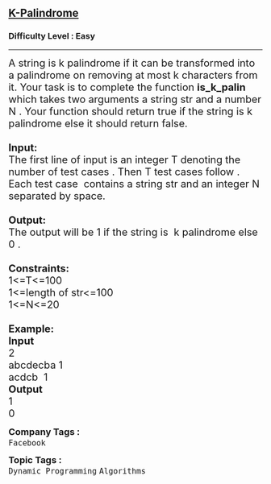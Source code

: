 <h2><a href="https://www.geeksforgeeks.org/problems/k-palindrome/1?page=1&category=Dynamic%20Programming&difficulty=Easy&sortBy=submissions">K-Palindrome</a></h2><h3>Difficulty Level : Easy</h3><hr><div class="problems_problem_content__Xm_eO"><p><span style="font-size:20px">A string is k palindrome if it can be&nbsp;transformed&nbsp;into a palindrome on removing at most k characters from it. Your task is to complete the function <strong>is_k_palin</strong> which takes two&nbsp;arguments a string str and a number N . Your function should return true if the string is k palindrome else it should return false.<br>
<br>
<strong>Input:</strong><br>
The first line of input is an integer T denoting the number of test cases . Then T test cases follow . Each test case &nbsp;contains a string str and an integer N separated by space. &nbsp;<br>
<br>
<strong>Output:</strong><br>
The output will be 1 if the string is &nbsp;k palindrome else 0 .<br>
<br>
<strong>Constraints:</strong><br>
1&lt;=T&lt;=100<br>
1&lt;=length of str&lt;=100<br>
1&lt;=N&lt;=20<br>
<br>
<strong>Example:<br>
Input</strong><br>
2<br>
abcdecba&nbsp;1<br>
acdcb&nbsp;&nbsp;1<br>
<strong>Output</strong><br>
1<br>
0</span></p>
</div><p><span style=font-size:18px><strong>Company Tags : </strong><br><code>Facebook</code>&nbsp;<br><p><span style=font-size:18px><strong>Topic Tags : </strong><br><code>Dynamic Programming</code>&nbsp;<code>Algorithms</code>&nbsp;